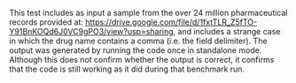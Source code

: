 This test includes as input a sample from the over 24 million pharmaceutical records provided at: https://drive.google.com/file/d/1fxtTLR_Z5fTO-Y91BnKOQd6J0VC9gPO3/view?usp=sharing, and includes a strange case in which the drug name contains a comma (i.e. the field delimiter). The output was generated by running the code once in standalone mode. Although this does not confirm whether the output is correct, it confirms that the code is still working as it did during that benchmark run.